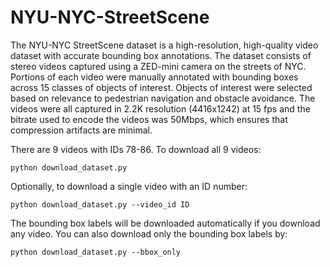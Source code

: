 # NYU-NYC-StreetScene

The NYU-NYC StreetScene dataset is a high-resolution, high-quality video dataset with accurate bounding box annotations. The dataset consists of stereo videos captured using a ZED-mini camera on the streets of NYC. Portions of each video were manually annotated with bounding boxes across 15 classes of objects of interest. Objects of interest were selected based on relevance to pedestrian navigation and obstacle avoidance. The videos were all captured in 2.2K resolution (4416x1242) at 15 fps and the bitrate used to encode the videos was 50Mbps, which ensures that compression artifacts are minimal.

There are 9 videos with IDs 78-86. 
To download all 9 videos:
```
python download_dataset.py
```

Optionally, to download a single video with an ID number:

```
python download_dataset.py --video_id ID
```

The bounding box labels will be downloaded automatically if you download any video.
You can also download only the bounding box labels by:
```
python download_dataset.py --bbox_only
```
